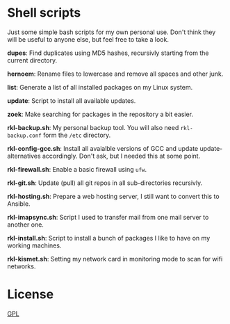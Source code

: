 # Shell scripts
Just some simple bash scripts for my own personal use.
Don't think they will be useful to anyone else, but feel free to take a look.

**dupes**: Find duplicates using MD5 hashes, recursivly starting from the current directory.

**hernoem**: Rename files to lowercase and remove all spaces and other junk.

**list**: Generate a list of all installed packages on my Linux system.

**update**: Script to install all available updates.

**zoek**: Make searching for packages in the repository a bit easier.

**rkl-backup.sh**: My personal backup tool. You will also need `rkl-backup.conf` form the `/etc` directory.

**rkl-config-gcc.sh**: Install all avaialble versions of GCC and update update-alternatives accordingly. Don't ask, but I needed this at some point.

**rkl-firewall.sh**: Enable a basic firewall using `ufw`.

**rkl-git.sh**: Update (pull) all git repos in all sub-directories recursivly.

**rkl-hosting.sh**: Prepare a web hosting server, I still want to convert this to Ansible.

**rkl-imapsync.sh**: Script I used to transfer mail from one mail server to another one.

**rkl-install.sh**: Script to install a bunch of packages I like to have on my working machines.

**rkl-kismet.sh**: Setting my network card in monitoring mode to scan for wifi networks.

# License
[GPL](https://choosealicense.com/licenses/gpl/)
